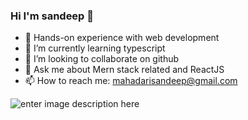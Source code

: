 ### Hi I'm sandeep 👋






- 🔭 Hands-on experience with web development
- 🌱 I’m currently learning typescript
- 👯 I’m looking to collaborate on github
- 💬 Ask me about Mern stack related and ReactJS
- 📫 How to reach me: mahadarisandeep@gmail.com
  



![enter image description here](https://github-readme-stats.vercel.app/api?username=sandeepmichael&&show_icons=true&title_color=ffffff&icon_color=bb2acf&text_color=daf7dc&bg_color=151515)

